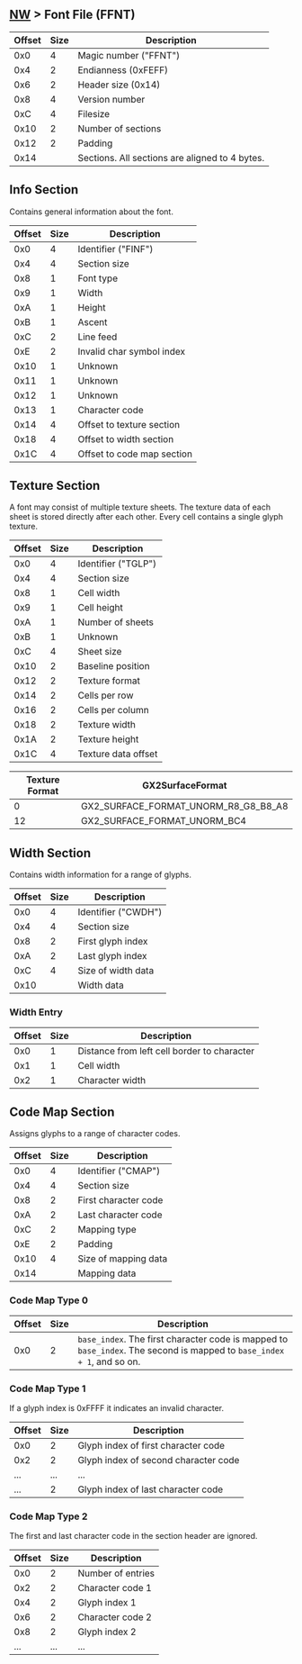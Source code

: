 ## [NW](/formats.md#nw) > Font File (FFNT)

| Offset | Size | Description |
| --- | --- | --- |
| 0x0 | 4 | Magic number ("FFNT") |
| 0x4 | 2 | Endianness (0xFEFF) |
| 0x6 | 2 | Header size (0x14) |
| 0x8 | 4 | Version number |
| 0xC | 4 | Filesize |
| 0x10 | 2 | Number of sections |
| 0x12 | 2 | Padding |
| 0x14 | | Sections. All sections are aligned to 4 bytes. |

## Info Section
Contains general information about the font.

| Offset | Size | Description |
| --- | --- | --- |
| 0x0 | 4 | Identifier ("FINF") |
| 0x4 | 4 | Section size |
| 0x8 | 1 | Font type |
| 0x9 | 1 | Width |
| 0xA | 1 | Height |
| 0xB | 1 | Ascent |
| 0xC | 2 | Line feed |
| 0xE | 2 | Invalid char symbol index |
| 0x10 | 1 | Unknown |
| 0x11 | 1 | Unknown |
| 0x12 | 1 | Unknown |
| 0x13 | 1 | Character code |
| 0x14 | 4 | Offset to texture section |
| 0x18 | 4 | Offset to width section |
| 0x1C | 4 | Offset to code map section |

## Texture Section
A font may consist of multiple texture sheets. The texture data of each sheet is stored directly after each other. Every cell contains a single glyph texture.

| Offset | Size | Description |
| --- | --- | --- |
| 0x0 | 4 | Identifier ("TGLP") |
| 0x4 | 4 | Section size |
| 0x8 | 1 | Cell width |
| 0x9 | 1 | Cell height |
| 0xA | 1 | Number of sheets |
| 0xB | 1 | Unknown |
| 0xC | 4 | Sheet size |
| 0x10 | 2 | Baseline position |
| 0x12 | 2 | Texture format |
| 0x14 | 2 | Cells per row |
| 0x16 | 2 | Cells per column |
| 0x18 | 2 | Texture width |
| 0x1A | 2 | Texture height |
| 0x1C | 4 | Texture data offset |

| Texture Format | GX2SurfaceFormat |
| --- | --- |
| 0 | GX2_SURFACE_FORMAT_UNORM_R8_G8_B8_A8 |
| 12 | GX2_SURFACE_FORMAT_UNORM_BC4 |

## Width Section
Contains width information for a range of glyphs.

| Offset | Size | Description |
| --- | --- | --- |
| 0x0 | 4 | Identifier ("CWDH") |
| 0x4 | 4 | Section size |
| 0x8 | 2 | First glyph index |
| 0xA | 2 | Last glyph index |
| 0xC | 4 | Size of width data |
| 0x10 | | Width data |

### Width Entry
| Offset | Size | Description |
| --- | --- | --- |
| 0x0 | 1 | Distance from left cell border to character |
| 0x1 | 1 | Cell width |
| 0x2 | 1 | Character width |

## Code Map Section
Assigns glyphs to a range of character codes.

| Offset | Size | Description |
| --- | --- | --- |
| 0x0 | 4 | Identifier ("CMAP") |
| 0x4 | 4 | Section size |
| 0x8 | 2 | First character code |
| 0xA | 2 | Last character code |
| 0xC | 2 | Mapping type |
| 0xE | 2 | Padding |
| 0x10 | 4 | Size of mapping data |
| 0x14 | | Mapping data |

### Code Map Type 0
| Offset | Size | Description |
| --- | --- | --- |
| 0x0 | 2 | `base_index`. The first character code is mapped to `base_index`. The second is mapped to `base_index + 1`, and so on. |

### Code Map Type 1
If a glyph index is 0xFFFF it indicates an invalid character.

| Offset | Size | Description |
| --- | --- | --- |
| 0x0 | 2 | Glyph index of first character code |
| 0x2 | 2 | Glyph index of second character code |
| ... | ... | ... |
| ... | 2 | Glyph index of last character code |

### Code Map Type 2
The first and last character code in the section header are ignored.

| Offset | Size | Description |
| --- | --- | --- |
| 0x0 | 2 | Number of entries |
| 0x2 | 2 | Character code 1 |
| 0x4 | 2 | Glyph index 1 |
| 0x6 | 2 | Character code 2 |
| 0x8 | 2 | Glyph index 2 |
| ... | ... | ... |